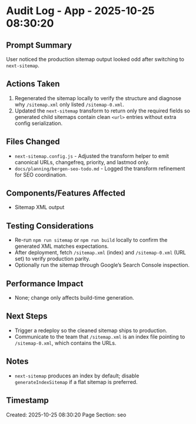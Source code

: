 # Audit Log - App - 2025-10-25 08:30:20

## Prompt Summary

User noticed the production sitemap output looked odd after switching to `next-sitemap`.

## Actions Taken

1. Regenerated the sitemap locally to verify the structure and diagnose why `/sitemap.xml` only listed `/sitemap-0.xml`.
2. Updated the `next-sitemap` transform to return only the required fields so generated child sitemaps contain clean `<url>` entries without extra config serialization.

## Files Changed

- `next-sitemap.config.js` - Adjusted the transform helper to emit canonical URLs, changefreq, priority, and lastmod only.
- `docs/planning/bergen-seo-todo.md` - Logged the transform refinement for SEO coordination.

## Components/Features Affected

- Sitemap XML output

## Testing Considerations

- Re-run `npm run sitemap` or `npm run build` locally to confirm the generated XML matches expectations.
- After deployment, fetch `/sitemap.xml` (index) and `/sitemap-0.xml` (URL set) to verify production parity.
- Optionally run the sitemap through Google’s Search Console inspection.

## Performance Impact

- None; change only affects build-time generation.

## Next Steps

- Trigger a redeploy so the cleaned sitemap ships to production.
- Communicate to the team that `/sitemap.xml` is an index file pointing to `/sitemap-0.xml`, which contains the URLs.

## Notes

- `next-sitemap` produces an index by default; disable `generateIndexSitemap` if a flat sitemap is preferred.

## Timestamp

Created: 2025-10-25 08:30:20
Page Section: seo
